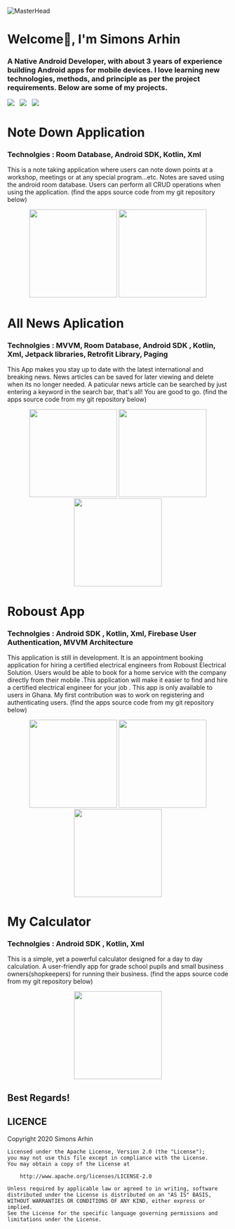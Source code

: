 ![MasterHead](https://1.bp.blogspot.com/-7A4WynwLsMw/XbBpCXG8fHI/AAAAAAAAMt4/uOa1bpLskYgrwGbllhSu2SDj_Mig8SXJQCLcBGAsYHQ/s1600/2000_600px.gif)
# Welcome👋, I'm Simons Arhin
### A Native Android Developer, with about 3 years of experience building Android apps for mobile devices. I love learning new technologies, methods, and principle as per the project requirements. Below are some of my projects.

<a href="mailto:arhinsimons@gmail.com"><img src="https://img.shields.io/badge/Email-Simons-8056d5.svg?style=for-the-badge&logo=minutemailer&logoColor=white"></a>&nbsp;&nbsp;&nbsp;<a href="https://www.linkedin.com/in/simons-arhin-434a5b21a" target="_blank"><img src="https://img.shields.io/badge/linkedin-Simons-blue.svg?style=for-the-badge&logo=linkedin&logoColor=white" ></a>&nbsp;&nbsp;&nbsp;<a href="https://www.instagram.com/simonskayi" target="_blank"><img src="https://img.shields.io/badge/instagram-@simonskayi-red.svg?style=for-the-badge&logo=instagram&logoColor=white"></a>


# Note Down Application
### Technolgies : Room Database, Android SDK, Kotlin, Xml
This is a note taking application where users can note down points at a workshop, meetings or at any special program...etc. Notes are saved using the android room database. Users can perform all CRUD operations when using the application. (find the apps source code from my git repository below)
<p align="center">
  <img src="https://user-images.githubusercontent.com/70524242/172493055-3441b6ce-16a8-497c-93d1-4d09b1a5cd0b.png" width="200">
        <img src="https://user-images.githubusercontent.com/70524242/172494082-af45e5bc-722e-4754-8780-51ed129654aa.png" width="200">
</p>

# All News Aplication
### Technolgies : MVVM, Room Database, Android SDK , Kotlin, Xml, Jetpack libraries, Retrofit Library, Paging
This App makes you stay up to date with the latest international and breaking news. News articles can be saved for later viewing and delete when its no longer needed.  A paticular news  article can be searched by just entering a keyword in the search bar, that's all! You are good to go. (find the apps source code from my git repository below)

<p align="center">
        <img src="https://user-images.githubusercontent.com/70524242/172570638-0ebc1903-fdbc-46d2-87fb-8a05789d4d8b.png" width="200">
   <img src="https://user-images.githubusercontent.com/70524242/172570657-a656b227-c767-4fb9-8c6d-f402481d4088.png" width="200">
   <img src="https://user-images.githubusercontent.com/70524242/172570676-6f2d94a7-01b6-4b5c-b6b6-44f2a23b9f70.png" width="200">
</p>

  
  # Roboust App
  ### Technolgies : Android SDK , Kotlin, Xml, Firebase User Authentication, MVVM Architecture
 This application is still in development. It is an appointment booking application for hiring a certified electrical engineers from Roboust Electrical Solution. Users would be able to book for a home service with the company directly from their mobile .This application will make it easier to find and hire a certified electrical engineer for your job . This app is only available to users in Ghana.
 My first contribution was to work on registering and authenticating users. (find the apps source code from my git repository below)
 
 <p align="center">
     <img src="https://user-images.githubusercontent.com/70524242/172564905-77ae8ca0-6de9-448a-bf56-8ce28587babc.png" width="200">
  <img src="https://user-images.githubusercontent.com/70524242/172564927-bfdff704-80fb-4574-a64d-8860c4936759.png" width="200">
  <img src="https://user-images.githubusercontent.com/70524242/172564947-d4a9ba2f-fe5a-433b-8d54-8a6cd34fa4eb.png" width="200">
</p>


# My Calculator
### Technolgies :  Android SDK , Kotlin, Xml
This is a simple, yet a powerful calculator designed for a day to day calculation. A user-friendly app for grade school pupils and small business owners(shopkeepers) for running their business. (find the apps source code from my git repository below)
<p align="center">
     <img src="https://user-images.githubusercontent.com/70524242/172560302-096c40da-273b-4bf7-9dcd-f6e0dad71721.png" width="200">
</p>

## Best Regards!
  

   LICENCE
-----

 Copyright 2020 Simons Arhin

    Licensed under the Apache License, Version 2.0 (the "License");
    you may not use this file except in compliance with the License.
    You may obtain a copy of the License at

        http://www.apache.org/licenses/LICENSE-2.0

    Unless required by applicable law or agreed to in writing, software
    distributed under the License is distributed on an "AS IS" BASIS,
    WITHOUT WARRANTIES OR CONDITIONS OF ANY KIND, either express or implied.
    See the License for the specific language governing permissions and
    limitations under the License.






